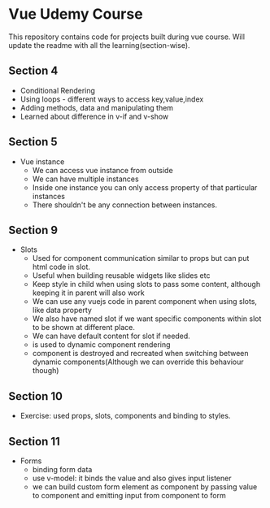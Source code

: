 # Vue Udemy Course

This repository contains code for projects built during vue course. Will update the readme with all the learning(section-wise).

## Section 4

- Conditional Rendering
- Using loops - different ways to access key,value,index
- Adding methods, data and manipulating them
- Learned about difference in v-if and v-show

## Section 5

- Vue instance
  - We can access vue instance from outside
  - We can have multiple instances
  - Inside one instance you can only access property of that particular instances
  - There shouldn't be any connection between instances.

## Section 9

- Slots
  - Used for component communication similar to props but can put html code in slot.
  - Useful when building reusable widgets like slides etc
  - Keep style in child when using slots to pass some content, although keeping it in parent will also work
  - We can use any vuejs code in parent component when using slots, like data property
  - We also have named slot if we want specific components within slot to be shown at different place.
  - We can have default content for slot if needed.
  - <component> is used to dynamic component rendering
  - component is destroyed and recreated when switching between dynamic components(Although we can override this behaviour though)

## Section 10

- Exercise: used props, slots, components and binding to styles.

## Section 11

- Forms
  - binding form data
  - use v-model: it binds the value and also gives input listener
  - we can build custom form element as component by passing value to component and emitting input from component to form
